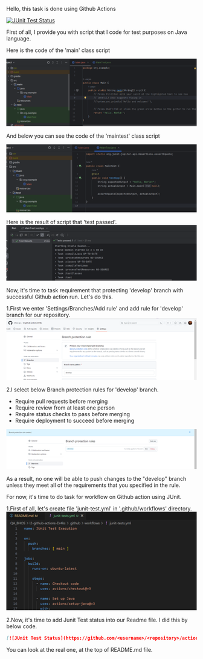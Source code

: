 Hello, this task is done using Github Actions

[![JUnit Test Status](https://github.com/bhos-qa/l2-github-actions-Dr4ks/actions/workflows/junit-tests.yml/badge.svg?branch=main)](https://github.com/bhos-qa/l2-github-actions-Dr4ks/actions/workflows/junit-tests.yml)

First of all, I provide you with script that I code for test purposes on Java language.

Here is the code of the 'main' class script

![Image](img/image.png)

And below you can see the code of the 'maintest' class script

![Image1](img/image1.png)


Here is the result of script that 'test passed'.
![Image2](img/image2.png)


Now, it's time to task requirement that protecting 'develop' branch with successful Github action run.
Let's do this.

1.First we enter 'Settings/Branches/Add rule' and add rule for 'develop' branch for our repository.
![Image3](img/image3.png)


2.I select below Branch protection rules for 'develop' branch.
* Require pull requests before merging
* Require review from at least one person
* Require status checks to pass before merging
* Require deployment to succeed before merging

![image4](img/image4.png)

As a result, no one will be able to push changes to the "develop" branch unless they meet all of the requirements that you specified in the rule.


For now, it's time to do task for workflow on Github action using JUnit.

1.First of all, let's create file 'junit-test.yml' in '.github/workflows' directory.
![image5](img/image5.png)

2.Now, it's time to add Junit Test status into our Readme file.
I did this by below code.
```markdown
[![JUnit Test Status](https://github.com/<username>/<repository>/actions/workflows/junit-tests.yml/badge.svg?branch=main)](https://github.com/<username>/<repository>/actions/workflows/junit-tests.yml)
```

You can look at the real one, at the top of README.md file.